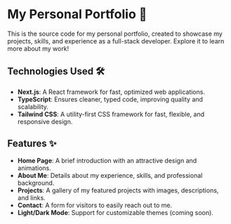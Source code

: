 # My Personal Portfolio 🌟

This is the source code for my personal portfolio, created to showcase my projects, skills, and experience as a full-stack developer. Explore it to learn more about my work!

## Technologies Used 🛠️

- **Next.js**: A React framework for fast, optimized web applications.
- **TypeScript**: Ensures cleaner, typed code, improving quality and scalability.
- **Tailwind CSS**: A utility-first CSS framework for fast, flexible, and responsive design.

## Features ✨

- **Home Page**: A brief introduction with an attractive design and animations.
- **About Me**: Details about my experience, skills, and professional background.
- **Projects**: A gallery of my featured projects with images, descriptions, and links.
- **Contact**: A form for visitors to easily reach out to me.
- **Light/Dark Mode**: Support for customizable themes (coming soon).

